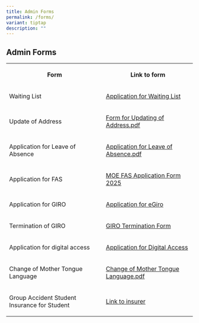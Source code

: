 ```yaml
---
title: Admin Forms
permalink: /forms/
variant: tiptap
description: ""
---
```

<h2>Admin Forms</h2>
<table style="minWidth: 50px">
<colgroup>
<col>
<col>
</colgroup>
<tbody>
<tr>
<th rowspan="1" colspan="1">
<p>Form</p>
</th>
<th rowspan="1" colspan="1">
<p>Link to form</p>
</th>
</tr>
<tr>
<td rowspan="1" colspan="1">
<p>Waiting List</p>
</td>
<td rowspan="1" colspan="1">
<p><a href="/files/Waiting_List_Form.pdf" rel="noopener nofollow" target="_blank">Application for Waiting List</a>
</p>
</td>
</tr>
<tr>
<td rowspan="1" colspan="1">
<p>Update of Address</p>
</td>
<td rowspan="1" colspan="1">
<p><a href="/files/Form_C__Address_Updates_.pdf" rel="noopener nofollow" target="_blank">Form for Updating of Address.pdf</a>
</p>
</td>
</tr>
<tr>
<td rowspan="1" colspan="1">
<p>Application for Leave of Absence</p>
</td>
<td rowspan="1" colspan="1">
<p><a href="/files/Leave_of_absence_application.pdf" rel="noopener nofollow" target="_blank">Application for Leave of Absence.pdf</a>
</p>
</td>
</tr>
<tr>
<td rowspan="1" colspan="1">
<p>Application for FAS</p>
</td>
<td rowspan="1" colspan="1">
<p><a href="/files/MOE_FAS_Application_Form_2025.pdf" rel="noopener nofollow" target="_blank">MOE FAS Application Form 2025</a>
</p>
</td>
</tr>
<tr>
<td rowspan="1" colspan="1">
<p>Application for GIRO</p>
</td>
<td rowspan="1" colspan="1">
<p><a href="https://www.moe.gov.sg/financial-matters/fees/egiro" rel="noopener nofollow" target="_blank">Application for eGiro</a>
</p>
</td>
</tr>
<tr>
<td rowspan="1" colspan="1">
<p>Termination of GIRO</p>
</td>
<td rowspan="1" colspan="1">
<p><a href="/files/GIRO_Termination_Form_revisedSep19.pdf" rel="noopener nofollow" target="_blank">GIRO Termination Form</a>
</p>
</td>
</tr>
<tr>
<td rowspan="1" colspan="1">
<p>Application for digital access</p>
</td>
<td rowspan="1" colspan="1">
<p><a href="https://www.imda.gov.sg/how-we-can-help/digital-access-at-home" rel="noopener nofollow" target="_blank">Application for Digital Access</a>
</p>
</td>
</tr>
<tr>
<td rowspan="1" colspan="1">
<p>Change of Mother Tongue Language</p>
</td>
<td rowspan="1" colspan="1">
<p><a href="/files/Form_4___CHGE__8_Dec_2023____Ang_Hui_Mieng.pdf" rel="noopener nofollow" target="_blank">Change of Mother Tongue Language.pdf</a>
</p>
</td>
</tr>
<tr>
<td rowspan="1" colspan="1">
<p>Group Accident Student Insurance for Student</p>
</td>
<td rowspan="1" colspan="1">
<p><a href="https://www.income.com.sg/studentgpa" rel="noopener nofollow" target="_blank">Link to insurer</a>
</p>
</td>
</tr>
</tbody>
</table>
<p></p>